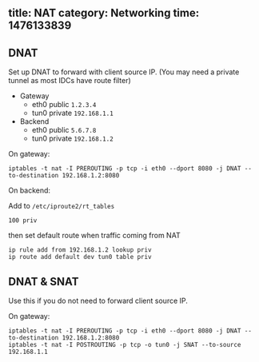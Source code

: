 title: NAT
category: Networking
time: 1476133839
---

## DNAT

Set up DNAT to forward with client source IP. (You may need a private tunnel as most IDCs have route filter)

* Gateway
  * eth0 public `1.2.3.4`
  * tun0 private `192.168.1.1`
* Backend
  * eth0 public `5.6.7.8`
  * tun0 private `192.168.1.2`

On gateway:

```
iptables -t nat -I PREROUTING -p tcp -i eth0 --dport 8080 -j DNAT --to-destination 192.168.1.2:8080
```

On backend:

Add to `/etc/iproute2/rt_tables`

```
100 priv
```

then set default route when traffic coming from NAT

```
ip rule add from 192.168.1.2 lookup priv
ip route add default dev tun0 table priv
```

## DNAT & SNAT

Use this if you do not need to forward client source IP.

On gateway:

```
iptables -t nat -I PREROUTING -p tcp -i eth0 --dport 8080 -j DNAT --to-destination 192.168.1.2:8080
iptables -t nat -I POSTROUTING -p tcp -o tun0 -j SNAT --to-source 192.168.1.1 
```


